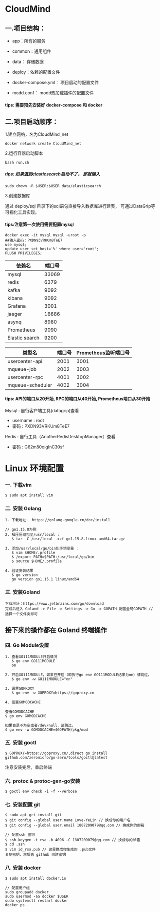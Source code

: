 # CloudMind

## 一.项目结构：
- app：所有的服务

- common：通用组件

- data： 存储数据

- deploy：依赖的配置文件

- docker-compose.yml： 项目启动的配置文件

- modd.conf： modd热加载插件的配置文件

#### tips: 需要预先安装好 docker-compose 和 docker

## 二.项目启动顺序：
1.建立网络，名为CloudMind_net

```shell
docker network create CloudMind_net
```

2.运行容器启动脚本
```shell
bash run.sh
```
##### tips: 如果遇到elasticsearch启动不了， 那就输入 
```shell
sudo chown -R $USER:$USER data/elasticsearch
```

3.创建数据库

通过 deploy/sql 目录下的sql语句直接导入数据库进行建表， 可通过DataGrip等可视化工具实现。

#### tips:注意第一次使用需要配置mysql
```shell
docker exec -it mysql mysql -uroot -p
##输入密码：PXDN93VRKUm8TeE7
use mysql;
update user set host='%' where user='root';
FLUSH PRIVILEGES;
```

| 依赖名            | 端口号   |
|----------------|-------|
| mysql          | 33069 |
| redis          | 6379  |
| kafka          | 9092  |
| kibana         | 9092  |
| Grafana        | 3001  |
| jaeger         | 16686 |
| asynq          | 8980  |
| Prometheus     | 9090  |
| Elastic search | 9200  |


| 类型名              | 端口号  | Prometheus监听端口号 | 
|------------------|------|-----------------|
| usercenter-api   | 2001 | 3001            |
| mqueue-job       | 2002 | 3003            |
| usercenter-rpc   | 4001 | 3002            |
| mqueue-scheduler | 4002 | 3004            |

#### tips: API的端口从20开始, RPC的端口从40开始, Prometheus端口从30开始


Mysql :  自行客户端工具(datagrip)查看
- username : root
- 密码 : PXDN93VRKUm8TeE7

Redis :  自行工具（AnotherRedisDesktopManager）查看
- 密码 : G62m50oigInC30sf


# Linux 环境配置

### 一. 下载vim
```
$ sudo apt install vim
```
### 二. 安装 Golang
```
1. 下载地址： https://golang.google.cn/doc/install

// go1.15.8为例
2. 解压压缩包至/usr/local :
   $ tar -C /usr/local -xzf go1.15.8.linux-amd64.tar.gz

3. 添加/usr/local/go/bin到环境变量 :
   $ vim $HOME/.profile
   $ /export PATH=$PATH:/usr/local/go/bin
   $ source $HOME/.profile

4. 验证安装结果
   $ go version
   go version go1.15.1 linux/amd64
```

### 三. 安装Goland
```
下载地址：https://www.jetbrains.com/go/download
完成后进入 Goland -> File -> Settings -> Go -> GOPATH 配置全局GOPATH // 选择一个文件夹即可
```

## 接下来的操作都在 Goland 终端操作
### 四. Go Module设置
```
1. 查看GO111MODULE开启情况
   $ go env GO111MODULE
   on

2. 开启GO111MODULE，如果已开启（即执行go env GO111MODULE结果为on）请跳过。
   $ go env -w GO111MODULE="on"

3. 设置GOPROXY
   $ go env -w GOPROXY=https://goproxy.cn

4. 设置GOMODCACHE

查看GOMODCACHE
$ go env GOMODCACHE

如果目录不为空或者/dev/null，请跳过。
$ go env -w GOMODCACHE=$GOPATH/pkg/mod
```

### 五. 安装 goctl
```
$ GOPROXY=https://goproxy.cn/,direct go install github.com/zeromicro/go-zero/tools/goctl@latest
```
注意安装完后，重启终端

### 六. protoc & protoc-gen-go安装
```
$ goctl env check -i -f --verbose
```

### 七. 安装配置 git
```
$ sudo apt-get install git
$ git config --global user.name Love-YeLin // 换成你的用户名
$ git config --global user.email 1807209079@qq.com // 换成你的邮箱

// 配置ssh 密钥
$ ssh-keygen -t rsa -b 4096 -C 1807209079@qq.com // 换成你的邮箱
$ cd .ssh
$ vim id_rsa.pub // 这里换成你生成的 .pub文件
复制密钥，然后去 github 创建密钥
```

### 八. 安装 docker
```
$ sudo apt install docker.io

// 配置用户组
sudo groupadd docker
sudo usermod -aG docker $USER
sudo systemctl restart docker
docker ps
```
